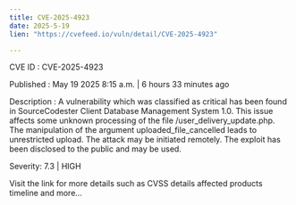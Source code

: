 ```yaml
---
title: CVE-2025-4923
date: 2025-5-19
lien: "https://cvefeed.io/vuln/detail/CVE-2025-4923"

---
```


CVE ID : CVE-2025-4923

Published :  May 19
2025
8:15 a.m. | 6 hours
33 minutes ago

Description : A vulnerability
which was classified as critical
has been found in SourceCodester Client Database Management System 1.0. This issue affects some unknown processing of the file /user_delivery_update.php. The manipulation of the argument uploaded_file_cancelled leads to unrestricted upload. The attack may be initiated remotely. The exploit has been disclosed to the public and may be used.

Severity: 7.3 | HIGH

Visit the link for more details
such as CVSS details
affected products
timeline
and more...
